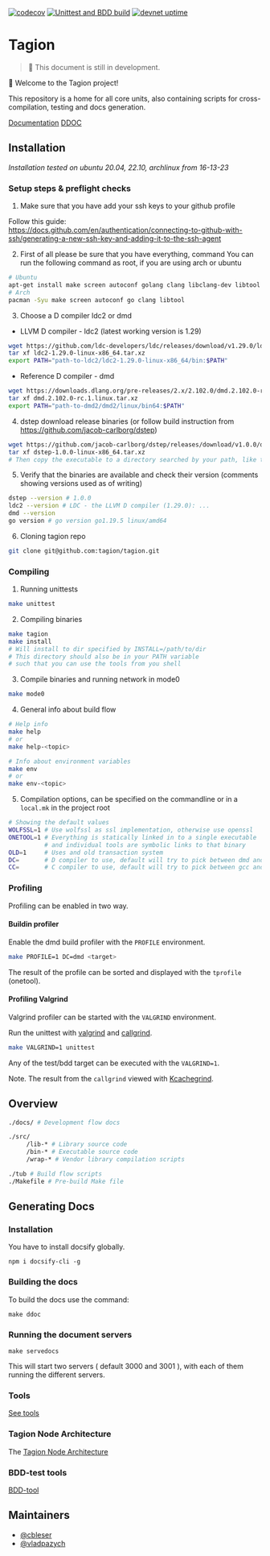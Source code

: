 [![codecov](https://codecov.io/gh/tagion/tagion/branch/current/graph/badge.svg?token=TM12EX8GSB)](https://codecov.io/gh/tagion/tagion)
[![Unittest and BDD build](https://github.com/tagion/tagion/actions/workflows/daily.yml/badge.svg?branch=current)](https://github.com/tagion/tagion/actions/workflows/daily.yml)
[![devnet uptime](https://img.shields.io/badge/dynamic/json?label=uptime&query=$.age&url=http://devnet-status.tagion.org/tagion/api/v1/data)](http://devnet-status.tagion.org/tagion/)

# Tagion

> 🚧 This document is still in development.

👋 Welcome to the Tagion project! 

This repository is a home for all core units, also containing scripts for cross-compilation, testing and docs generation.

[Documentation](https://docs.tagion.org)
[DDOC](https://ddoc.tagion.org)

## Installation
*Installation tested on ubuntu 20.04, 22.10, archlinux from 16-13-23*

### Setup steps & preflight checks

1. Make sure that you have add your ssh keys to your github profile

Follow this guide:  
https://docs.github.com/en/authentication/connecting-to-github-with-ssh/generating-a-new-ssh-key-and-adding-it-to-the-ssh-agent

2. First of all please be sure that you have everything, command
You can run the following command as root, if you are using arch or ubuntu
    
```bash
# Ubuntu
apt-get install make screen autoconf golang clang libclang-dev libtool libssl-dev
# Arch
pacman -Syu make screen autoconf go clang libtool
```
    
3. Choose a D compiler ldc2 or dmd
        
- LLVM D compiler - ldc2 (latest working version is 1.29)
```bash
wget https://github.com/ldc-developers/ldc/releases/download/v1.29.0/ldc2-1.29.0-linux-x86_64.tar.xz
tar xf ldc2-1.29.0-linux-x86_64.tar.xz
export PATH="path-to-ldc2/ldc2-1.29.0-linux-x86_64/bin:$PATH"
```
        
- Reference D compiler - dmd
```bash
wget https://downloads.dlang.org/pre-releases/2.x/2.102.0/dmd.2.102.0-rc.1.linux.tar.xz
tar xf dmd.2.102.0-rc.1.linux.tar.xz
export PATH="path-to-dmd2/dmd2/linux/bin64:$PATH"
```

4. dstep download release binaries (or follow build instruction from https://github.com/jacob-carlborg/dstep)
    
```bash
wget https://github.com/jacob-carlborg/dstep/releases/download/v1.0.0/dstep-1.0.0-linux-x86_64.tar.xz
tar xf dstep-1.0.0-linux-x86_64.tar.xz
# Then copy the executable to a directory searched by your path, like the path you added when you set up your compiler
```
    
5. Verify that the binaries are available and check their version (comments showing versions used as of writing)
    
```bash
dstep --version # 1.0.0
ldc2 --version # LDC - the LLVM D compiler (1.29.0): ...
dmd --version
go version # go version go1.19.5 linux/amd64
```

6. Cloning tagion repo

```bash
git clone git@github.com:tagion/tagion.git
```

### Compiling

1. Running unittests

```bash
make unittest
```

2. Compiling binaries

```bash
make tagion
make install
# Will install to dir specified by INSTALL=/path/to/dir
# This directory should also be in your PATH variable
# such that you can use the tools from you shell
```

3. Compile binaries and running network in mode0

```bash
make mode0
```

4. General info about build flow

```bash
# Help info
make help
# or
make help-<topic>

# Info about environment variables
make env
# or
make env-<topic>
```

5. Compilation options, can be specified on the commandline or in a `local.mk` in the project root

```bash
# Showing the default values
WOLFSSL=1 # Use wolfssl as ssl implementation, otherwise use openssl
ONETOOL=1 # Everything is statically linked in to a single executable
          # and individual tools are symbolic links to that binary
OLD=1     # Uses and old transaction system
DC=       # D compiler to use, default will try to pick between dmd and ldc2
CC=       # C compiler to use, default will try to pick between gcc and clang
```

### Profiling 

Profiling can be enabled in two way.

#### Buildin profiler
Enable the dmd build profiler with the `PROFILE` environment.
```bash
make PROFILE=1 DC=dmd <target>
```
The result of the profile can be sorted and displayed with the `tprofile` (onetool).


#### Profiling Valgrind
Valgrind profiler can be started with the `VALGRIND` environment.

Run the unittest with [valgrind](https://valgrind.org) and [callgrind](https://valgrind.org/docs/manual/cl-manual.html).
```bash
make VALGRIND=1 unittest
```
Any of the test/bdd target can be executed with the `VALGRIND=1`.

Note. The result from the `callgrind` viewed with [Kcachegrind](https://kcachegrind.github.io/html/Home.html).


## Overview

```bash
./docs/ # Development flow docs

./src/
     /lib-* # Library source code
     /bin-* # Executable source code
     /wrap-* # Vendor library compilation scripts

./tub # Build flow scripts
./Makefile # Pre-build Make file
```

## Generating Docs
### Installation
You have to install docsify globally.
```
npm i docsify-cli -g
```
### Building the docs
To build the docs use the command:

```
make ddoc
```

### Running the document servers

```
make servedocs
```

This will start two servers ( default 3000 and 3001 ), with each of them running the different servers.
### Tools 
[See tools](src/bin-tools/tagion/tools/README.md)

### Tagion Node Architecture
The [Tagion Node Architecture](https://docs.tagion.org)

### BDD-test tools
[BDD-tool](src/bin-collider/tagion/tools/README.md)


## Maintainers

- [@cbleser](https://github.com/cbleser)
- [@vladpazych](https://github.com/vladpazych)
